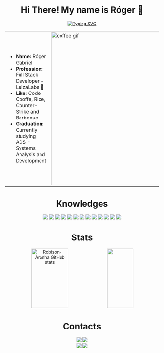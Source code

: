 <h1 align="center"> Hi There! My name is Róger 🍚 </h1>

<p align="center">
  <a href="https://git.io/typing-svg">
    <img src="https://readme-typing-svg.herokuapp.com/?color=F55BF2&size=30&center=true&vCenter=true&width=1000&lines=I+Like+To+Code+👨‍💻;And+Cooffe+☕" alt="Typing SVG" />
  </a>
</p>

<table align="center">
  <tr>
    <td>
      <ul>
        <li><b>Name:</b> Róger Gabriel</li>
        <li><b>Profession:</b> Full Stack Developer - LuizaLabs 🏢 </li>
        <li><b>Like:</b> Code, Cooffe, Rice, Counter-Strike and Barbecue</li>
        <li><b>Graduation:</b> Currently studying ADS 
        - Systems Analysis and Development </li>
      </ul>
    </td>
    <td>
      <img src="https://tenor.com/pt-PT/view/coffee-overflow-spill-drink-kobuyasu-gif-16826930.gif" width="500" alt="coffee gif" />
    </td>
  </tr>
</table>

<h1 align="center" >  Knowledges </h1>
<div align="center">
  
  <img src="https://img.shields.io/badge/html5%20-%23000000.svg?&style=for-the-badge&logo=html5"/>
  <img src="https://img.shields.io/badge/javascript%20-%23000000.svg?&style=for-the-badge&logo=javascript"/>
  <img src="https://img.shields.io/badge/typescript%20-%23000000.svg?&style=for-the-badge&logo=typescript"/>
  <img src="https://img.shields.io/badge/java%20-%23000000.svg?&style=for-the-badge&logo=openjdk"/>
  <img src="https://img.shields.io/badge/css%20-%23000000.svg?&style=for-the-badge&logo=css"/>
  <img src="https://img.shields.io/badge/python%20-%23000000.svg?&style=for-the-badge&logo=python"/>
  <img src="https://img.shields.io/badge/c%20-%23000000.svg?&style=for-the-badge&logo=c"/>
  <img src="https://img.shields.io/badge/react%20-%23000000.svg?&style=for-the-badge&logo=react"/>
  <img src="https://img.shields.io/badge/threejs%20-%23000000.svg?&style=for-the-badge&logo=threedotjs"/>
  <img src="https://img.shields.io/badge/springBoot%20-%23000000.svg?&style=for-the-badge&logo=springboot"/>
  <img src="https://img.shields.io/badge/postgresql%20-%23000000.svg?&style=for-the-badge&logo=postgresql"/>
  <img src="https://img.shields.io/badge/git%20-%23000000.svg?&style=for-the-badge&logo=git"/>
  <img src="https://img.shields.io/badge/linux%20-%23000000.svg?&style=for-the-badge&logo=linux"/>
</div>
<h1 align="center"> Stats </h1>
<div align="center">  
  <img width="49%" height="195px" src="https://github-readme-stats.vercel.app/api?username=Robison-Aranha&show_icons=true&count_private=true&hide_border=true&title_color=f8f408&icon_color=ff0101&text_color=c9d1d9&bg_color=000000" alt="Robison-Aranha GitHub stats" /> 
  <img width="41%" height="195px" src="https://github-readme-stats.vercel.app/api/top-langs/?username=Robison-Aranha&layout=compact&hide_border=true&title_color=f8f408&text_color=c9d1d9&bg_color=000000" />
</div>
<h1 align="center" >  Contacts </h1>
<div align="center">
 <img src="https://img.shields.io/badge/rojooooooooooooooooooooooooooooo%20-%237289DA.svg?&style=for-the-badge&logo=discord&logoColor=white"/>
 <a href="https://steamcommunity.com/profiles/76561198982561739/">
  <img src="https://img.shields.io/badge/Rice%20-%2300599C.svg?&style=for-the-badge&logo=steam&logoColor=white"/>
 </a>
 <br>
 <img src="https://img.shields.io/badge/rogergabriel201723@gmail.com%20-%23323330.svg?&style=for-the-badge&logo=gmail&logoColor=$da2c18"/>
 <a href="https://www.linkedin.com/in/rogeralmeidajar/">
  <img src="https://custom-icon-badges.demolab.com/badge/Róger Almeida-0A66C2?logo=linkedin-white&logoColor=fff&style=for-the-badge"/>
 </a>
</div>



